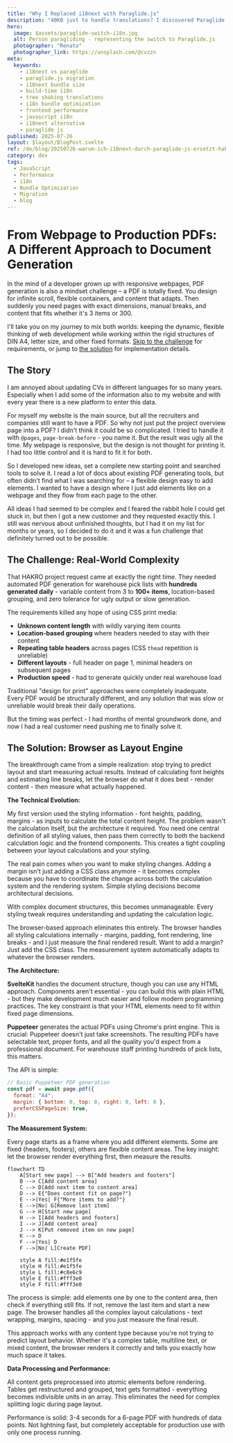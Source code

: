 ```yaml
---
title: "Why I Replaced i18next with Paraglide.js"
description: "40KB just to handle translations? I discovered Paraglide.js reduces this to 2KB while enabling tree shaking and build-time optimization. Here's why I made the switch."
hero:
  image: $assets/paraglide-switch-i18n.jpg
  alt: Person paragliding - representing the switch to Paraglide.js
  photographer: "Renato"
  photographer_link: https://unsplash.com/@cvzzn
meta:
  keywords:
    - i18next vs paraglide
    - paraglide.js migration
    - i18next bundle size
    - build-time i18n
    - tree shaking translations
    - i18n bundle optimization
    - frontend performance
    - javascript i18n
    - i18next alternative
    - paraglide js
published: 2025-07-26
layout: $layout/BlogPost.svelte
ref: /de/blog/20250726-warum-ich-i18next-durch-paraglide-js-ersetzt-habe/
category: dev
tags:
  - JavaScript
  - Performance
  - i18n
  - Bundle Optimization
  - Migration
  - blog
---
```


# From Webpage to Production PDFs: A Different Approach to Document Generation

In the mind of a developer grown up with responsive webpages, PDF generation is also a mindset challenge – a PDF is totally fixed. You design for infinite scroll, flexible containers, and content that adapts. Then suddenly you need pages with exact dimensions, manual breaks, and content that fits whether it's 3 items or 300.

I'll take you on my journey to mix both worlds: keeping the dynamic, flexible thinking of web development while working within the rigid structures of DIN A4, letter size, and other fixed formats. [Skip to the challenge](#the-challenge) for requirements, or jump to [the solution](#the-solution) for implementation details.

## The Story

I am annoyed about updating CVs in different languages for so many years. Especially when I add some of the information also to my website and with every year there is a new platform to enter this data.

For myself my website is the main source, but all the recruiters and companies still want to have a PDF. So why not just put the project overview page into a PDF? I didn't think it could be so complicated. I tried to handle it with `@pages`, `page-break-before` - you name it. But the result was ugly all the time. My webpage is responsive, but the design is not thought for printing it. I had too little control and it is hard to fit it for both.

So I developed new ideas, set a complete new starting point and searched tools to solve it. I read a lot of docs about existing PDF generating tools, but often didn't find what I was searching for – a flexible design easy to add elements. I wanted to have a design where I just add elements like on a webpage and they flow from each page to the other.

All ideas I had seemed to be complex and I feared the rabbit hole I could get stuck in, but then I got a new customer and they requested exactly this. I still was nervous about unfinished thoughts, but I had it on my list for months or years, so I decided to do it and it was a fun challenge that definitely turned out to be possible.

## The Challenge: Real-World Complexity

That HAKRO project request came at exactly the right time. They needed automated PDF generation for warehouse pick lists with **hundreds generated daily** - variable content from 3 to **100+ items**, location-based grouping, and zero tolerance for ugly output or slow generation.

The requirements killed any hope of using CSS print media:

- **Unknown content length** with wildly varying item counts
- **Location-based grouping** where headers needed to stay with their content
- **Repeating table headers** across pages (CSS `thead` repetition is unreliable)
- **Different layouts** - full header on page 1, minimal headers on subsequent pages
- **Production speed** - had to generate quickly under real warehouse load

Traditional "design for print" approaches were completely inadequate. Every PDF would be structurally different, and any solution that was slow or unreliable would break their daily operations.

But the timing was perfect - I had months of mental groundwork done, and now I had a real customer need pushing me to finally solve it.

## The Solution: Browser as Layout Engine

The breakthrough came from a simple realization: stop trying to predict layout and start measuring actual results. Instead of calculating font heights and estimating line breaks, let the browser do what it does best - render content - then measure what actually happened.

**The Technical Evolution:**

My first version used the styling information - font heights, padding, margins - as inputs to calculate the total content height. The problem wasn't the calculation itself, but the architecture it required. You need one central definition of all styling values, then pass them correctly to both the backend calculation logic and the frontend components. This creates a tight coupling between your layout calculations and your styling.

The real pain comes when you want to make styling changes. Adding a margin isn't just adding a CSS class anymore - it becomes complex because you have to coordinate the change across both the calculation system and the rendering system. Simple styling decisions become architectural decisions.

With complex document structures, this becomes unmanageable. Every styling tweak requires understanding and updating the calculation logic.

The browser-based approach eliminates this entirely. The browser handles all styling calculations internally - margins, padding, font rendering, line breaks - and I just measure the final rendered result. Want to add a margin? Just add the CSS class. The measurement system automatically adapts to whatever the browser renders.

**The Architecture:**

**SvelteKit** handles the document structure, though you can use any HTML approach. Components aren't essential - you can build this with plain HTML - but they make development much easier and follow modern programming practices. The key constraint is that your HTML elements need to fit within fixed page dimensions.

**Puppeteer** generates the actual PDFs using Chrome's print engine. This is crucial: Puppeteer doesn't just take screenshots. The resulting PDFs have selectable text, proper fonts, and all the quality you'd expect from a professional document. For warehouse staff printing hundreds of pick lists, this matters.

The API is simple:

```javascript
// Basic Puppeteer PDF generation
const pdf = await page.pdf({
  format: "A4",
  margin: { bottom: 0, top: 0, right: 0, left: 0 },
  preferCSSPageSize: true,
});
```

**The Measurement System:**

Every page starts as a frame where you add different elements. Some are fixed (headers, footers), others are flexible content areas. The key insight: let the browser render everything first, then measure the results.

```mermaid
flowchart TD
    A[Start new page] --> B["Add headers and footers"]
    B --> C[Add content area]
    C --> D[Add next item to content area]
    D --> E{"Does content fit on page?"}
    E -->|Yes| F{"More items to add?"}
    E -->|No| G[Remove last item]
    G --> H[Start new page]
    H --> I[Add headers and footers]
    I --> J[Add content area]
    J --> K[Put removed item on new page]
    K --> D
    F -->|Yes| D
    F -->|No| L[Create PDF]

    style A fill:#e1f5fe
    style H fill:#e1f5fe
    style L fill:#c8e6c9
    style E fill:#fff3e0
    style F fill:#fff3e0
```

The process is simple: add elements one by one to the content area, then check if everything still fits. If not, remove the last item and start a new page. The browser handles all the complex layout calculations - text wrapping, margins, spacing - and you just measure the final result.

This approach works with any content type because you're not trying to predict layout behavior. Whether it's a complex table, multiline text, or mixed content, the browser renders it correctly and tells you exactly how much space it takes.

**Data Processing and Performance:**

All content gets preprocessed into atomic elements before rendering. Tables get restructured and grouped, text gets formatted - everything becomes indivisible units in an array. This eliminates the need for complex splitting logic during page layout.

Performance is solid: 3-4 seconds for a 6-page PDF with hundreds of data points. Not lightning fast, but completely acceptable for production use with only one process running.
